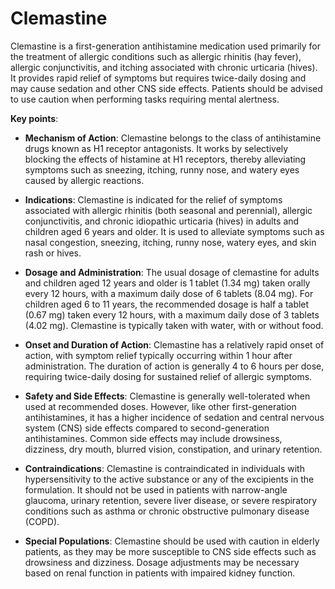 # Clemastine

Clemastine is a first-generation antihistamine medication used primarily for the treatment of allergic conditions such as allergic rhinitis (hay fever), allergic conjunctivitis, and itching associated with chronic urticaria (hives). It provides rapid relief of symptoms but requires twice-daily dosing and may cause sedation and other CNS side effects. Patients should be advised to use caution when performing tasks requiring mental alertness.

**Key points**:

* **Mechanism of Action**: Clemastine belongs to the class of antihistamine drugs known as H1 receptor antagonists. It works by selectively blocking the effects of histamine at H1 receptors, thereby alleviating symptoms such as sneezing, itching, runny nose, and watery eyes caused by allergic reactions.

* **Indications**: Clemastine is indicated for the relief of symptoms associated with allergic rhinitis (both seasonal and perennial), allergic conjunctivitis, and chronic idiopathic urticaria (hives) in adults and children aged 6 years and older. It is used to alleviate symptoms such as nasal congestion, sneezing, itching, runny nose, watery eyes, and skin rash or hives.

* **Dosage and Administration**: The usual dosage of clemastine for adults and children aged 12 years and older is 1 tablet (1.34 mg) taken orally every 12 hours, with a maximum daily dose of 6 tablets (8.04 mg). For children aged 6 to 11 years, the recommended dosage is half a tablet (0.67 mg) taken every 12 hours, with a maximum daily dose of 3 tablets (4.02 mg). Clemastine is typically taken with water, with or without food.

* **Onset and Duration of Action**: Clemastine has a relatively rapid onset of action, with symptom relief typically occurring within 1 hour after administration. The duration of action is generally 4 to 6 hours per dose, requiring twice-daily dosing for sustained relief of allergic symptoms.

* **Safety and Side Effects**: Clemastine is generally well-tolerated when used at recommended doses. However, like other first-generation antihistamines, it has a higher incidence of sedation and central nervous system (CNS) side effects compared to second-generation antihistamines. Common side effects may include drowsiness, dizziness, dry mouth, blurred vision, constipation, and urinary retention.

* **Contraindications**: Clemastine is contraindicated in individuals with hypersensitivity to the active substance or any of the excipients in the formulation. It should not be used in patients with narrow-angle glaucoma, urinary retention, severe liver disease, or severe respiratory conditions such as asthma or chronic obstructive pulmonary disease (COPD).

* **Special Populations**: Clemastine should be used with caution in elderly patients, as they may be more susceptible to CNS side effects such as drowsiness and dizziness. Dosage adjustments may be necessary based on renal function in patients with impaired kidney function.
